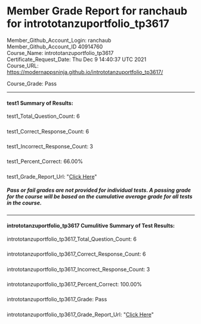 # Member Grade Report for ranchaub for intrototanzuportfolio_tp3617  
   
Member_Github_Account_Login: ranchaub  
Member_Github_Account_ID 40914760  
Course_Name: intrototanzuportfolio_tp3617  
Certificate_Request_Date: Thu Dec  9 14:40:37 UTC 2021  
Course_URL: https://modernappsninja.github.io/intrototanzuportfolio_tp3617/  
   
Course_Grade: Pass
   
---  
#### test1 Summary of Results:  
test1_Total_Question_Count: 6
#####  
test1_Correct_Response_Count: 6
#####  
test1_Incorrect_Response_Count: 3
#####  
test1_Percent_Correct: 66.00%
#####  
test1_Grade_Report_Url: "[Click Here](https://github.com/modernappsninjas/ranchaub/blob/main/static/userdata/courses/intrototanzuportfolio_tp3617/grade_report.pr87.test1.md)"
##### Pass or fail grades are not provided for individual tests. A passing grade for the course will be based on the cumulative average grade for all tests in the course.  
#####  
---  
#### intrototanzuportfolio_tp3617 Cumulitive Summary of Test Results:  
intrototanzuportfolio_tp3617_Total_Question_Count: 6  
#####  
intrototanzuportfolio_tp3617_Correct_Response_Count: 6  
#####  
intrototanzuportfolio_tp3617_Incorrect_Response_Count: 3 
#####  
intrototanzuportfolio_tp3617_Percent_Correct: 100.00%  
#####  
intrototanzuportfolio_tp3617_Grade: Pass  
#####  
intrototanzuportfolio_tp3617_Grade_Report_Url: "[Click Here](https://github.com/modernappsninjas/ranchaub/blob/main/static/userdata/courses/intrototanzuportfolio_tp3617/grade_report.pr88.intrototanzuportfolio_tp3617.md)"
#####  
